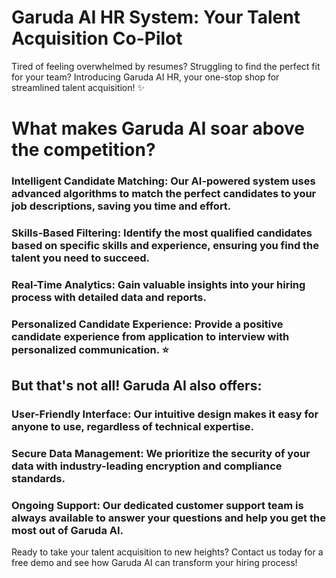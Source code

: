 # Garuda AI HR System: Your Talent Acquisition Co-Pilot
Tired of feeling overwhelmed by resumes?    Struggling to find the perfect fit for your team?   Introducing Garuda AI HR, your one-stop shop for streamlined talent acquisition!  ✨

# What makes Garuda AI soar above the competition?

### Intelligent Candidate Matching: Our AI-powered system uses advanced algorithms to match the perfect candidates to your job descriptions, saving you time and effort.
### Skills-Based Filtering: Identify the most qualified candidates based on specific skills and experience, ensuring you find the talent you need to succeed.
### Real-Time Analytics: Gain valuable insights into your hiring process with detailed data and reports.
### Personalized Candidate Experience: Provide a positive candidate experience from application to interview with personalized communication. ⭐️

## But that's not all! Garuda AI also offers:

### User-Friendly Interface: Our intuitive design makes it easy for anyone to use, regardless of technical expertise.
### Secure Data Management: We prioritize the security of your data with industry-leading encryption and compliance standards.
### Ongoing Support: Our dedicated customer support team is always available to answer your questions and help you get the most out of Garuda AI.
Ready to take your talent acquisition to new heights?   Contact us today for a free demo and see how Garuda AI can transform your hiring process!
